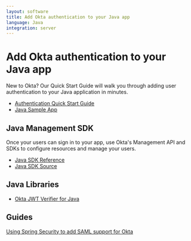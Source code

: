 ```yaml
---
layout: software
title: Add Okta authentication to your Java app
language: Java
integration: server
---
```


# Add Okta authentication to your Java app

New to Okta? Our Quick Start Guide will walk you through adding user authentication to your Java application in minutes.

<ul class='code-list'>
  <li>
    <a href='/quickstart/#/okta-sign-in-page/java/spring' class='code-button inverse' data-proofer-ignore>
      <span class='code-icon launch-16'></span><span>Authentication Quick Start Guide</span>
    </a>
  </li>
  <li>
    <a href='https://github.com/okta/samples-java-spring-mvc' class='code-button'>
      <span class='fa fa-github'></span><span>Java Sample App</span>
    </a>
  </li>
</ul>

## Java Management SDK

Once your users can sign in to your app, use Okta's Management API and SDKs to configure resources and manage your users.

<ul class='code-list'>
  <li>
    <span class='code-icon expression-16'></span> <a href='https://developer.okta.com/okta-sdk-java/apidocs/'>Java SDK Reference</a>
  </li>
  <li>
    <span class='fa fa-github'></span> <a href='https://github.com/okta/okta-sdk-java'>Java SDK Source</a>
  </li>
</ul>

## Java Libraries

<ul class='code-list'>
  <li>
    <span class='fa fa-github'></span> <a href='https://github.com/okta/okta-jwt-verifier-java'>Okta JWT Verifier for Java</a>
  </li>
</ul>

## Guides

<p><a href='spring_security_saml'>Using Spring Security to add SAML support for Okta</a></p>
